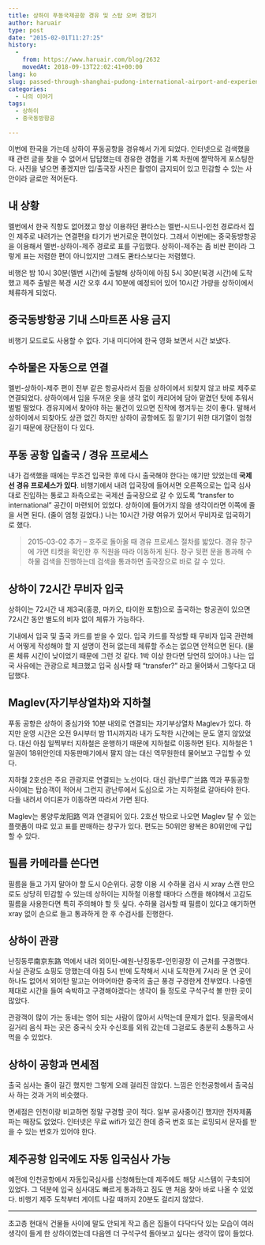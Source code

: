 ```yaml
---
title: 상하이 푸동국제공항 경유 및 스탑 오버 경험기
author: haruair
type: post
date: "2015-02-01T11:27:25"
history:
  - 
    from: https://www.haruair.com/blog/2632
    movedAt: 2018-09-13T22:02:41+00:00
lang: ko
slug: passed-through-shanghai-pudong-international-airport-and-experienced-a-stopover
categories:
  - 나의 이야기
tags:
  - 상하이
  - 중국동방항공

---
```

이번에 한국을 가는데 상하이 푸동공항을 경유해서 가게 되었다. 인터넷으로 검색했을 때 관련 글을 찾을 수 없어서 답답했는데 경유한 경험을 기록 차원에 짤막하게 포스팅한다. 사진을 넣으면 좋겠지만 입/출국장 사진은 촬영이 금지되어 있고 민감할 수 있는 사안이라 글로만 적어둔다.

## 내 상황

멜번에서 한국 직항도 없어졌고 항상 이용하던 콴타스는 멜번-시드니-인천 경로라서 집인 제주로 내려가는 연결편을 타기가 번거로운 편이었다. 그래서 이번에는 중국동방항공을 이용해서 멜번-상하이-제주 경로로 표를 구입했다. 상하이-제주는 좀 비싼 편이라 그렇게 표는 저렴한 편이 아니었지만 그래도 콴타스보다는 저렴했다.

비행은 밤 10시 30분(멜번 시간)에 출발해 상하이에 아침 5시 30분(북경 시간)에 도착했고 제주 출발은 북경 시간 오후 4시 10분에 예정되어 있어 10시간 가량을 상하이에서 체류하게 되었다.

## 중국동방항공 기내 스마트폰 사용 금지

비행기 모드로도 사용할 수 없다. 기내 미디어에 한국 영화 보면서 시간 보냈다.

## 수하물은 자동으로 연결

멜번-상하이-제주 편이 전부 같은 항공사라서 짐을 상하이에서 되찾지 않고 바로 제주로 연결되었다. 상하이에서 입을 두꺼운 옷을 생각 없이 캐리어에 담아 맡겼던 탓에 추워서 벌벌 떨었다. 경유지에서 찾아야 하는 물건이 있으면 진작에 챙겨두는 것이 좋다. 말해서 상하이에서 되찾아도 상관 없긴 하지만 상하이 공항에도 짐 맡기기 위한 대기열이 엄청 길기 때문에 장단점이 다 있다.

## 푸동 공항 입출국 / 경유 프로세스

내가 검색했을 때에는 무조건 입국한 후에 다시 출국해야 한다는 얘기만 있었는데 **국제선 경유 프로세스가 있다**. 비행기에서 내려 입국장에 들어서면 오른쪽으로는 입국 심사대로 진입하는 통로고 좌측으로는 국제선 출국장으로 갈 수 있도록 &#8220;transfer to international&#8221; 공간이 마련되어 있었다. 상하이에 들어가지 않을 생각이라면 이쪽에 줄을 서면 된다. (줄이 엄청 길었다.) 나는 10시간 가량 여유가 있어서 무비자로 입국하기로 했다.

> 2015-03-02 추가 &#8211; 호주로 돌아올 때 경유 프로세스 절차를 밟았다. 경유 창구에 가면 티켓을 확인한 후 직원을 따라 이동하게 된다. 창구 뒷편 문을 통과해 수하물 검색을 진행하는데 검색을 통과하면 출국장으로 바로 갈 수 있다. 

## 상하이 72시간 무비자 입국

상하이는 72시간 내 제3국(홍콩, 마카오, 타이완 포함)으로 출국하는 항공권이 있으면 72시간 동안 별도의 비자 없이 체류가 가능하다.

기내에서 입국 및 출국 카드를 받을 수 있다. 입국 카드를 작성할 때 무비자 입국 관련해서 어떻게 작성해야 할 지 설명이 전혀 없는데 체류할 주소는 없으면 안적으면 된다. (물론 체류 시간이 낮이었기 때문에 그런 것 같다. 1박 이상 한다면 당연히 있어야.) 나는 입국 사유에는 관광으로 체크했고 입국 심사할 때 &#8220;transfer?&#8221; 라고 물어봐서 그렇다고 대답했다.

## Maglev(자기부상열차)와 지하철

푸동 공항은 상하이 중심가와 10분 내외로 연결되는 자기부상열차 Maglev가 있다. 하지만 운영 시간은 오전 9시부터 밤 11시까지라 내가 도착한 시간에는 문도 열지 않았었다. 대신 아침 일찍부터 지하철은 운행하기 때문에 지하철로 이동하면 된다. 지하철은 1일권이 18위안인데 자동판매기에서 팔지 않는 대신 역무원한테 물어보고 구입할 수 있다.

지하철 2호선은 주요 관광지로 연결되는 노선이다. 대신 광난루广兰路 역과 푸동공항 사이에는 탑승객이 적어서 그런지 광난루에서 도심으로 가는 지하철로 갈아타야 한다. 다들 내려서 어디론가 이동하면 따라서 가면 된다.

Maglev는 롱양루龙阳路 역과 연결되어 있다. 2호선 밖으로 나오면 Maglev 탈 수 있는 플랫폼이 따로 있고 표를 판매하는 창구가 있다. 편도는 50위안 왕복은 80위안에 구입할 수 있다.

## 필름 카메라를 쓴다면

필름을 들고 가지 말아야 할 도시 0순위다. 공항 이용 시 수하물 검사 시 xray 스캔 만으로도 상당히 민감할 수 있는데 상하이는 지하철 이용할 때마다 스캔을 해야해서 고감도 필름을 사용한다면 특히 주의해야 할 듯 싶다. 수하물 검사할 때 필름이 있다고 얘기하면 xray 없이 손으로 들고 통과하게 한 후 수검사를 진행한다.

## 상하이 관광

난징동루南京东路 역에서 내려 외이탄-예원-난징동루-인민광장 이 근처를 구경했다. 사실 관광도 쇼핑도 망했는데 아침 5시 반에 도착해서 시내 도착한게 7시라 문 연 곳이 하나도 없어서 외이탄 말고는 어마어마한 중국의 출근 풍경 구경한게 전부였다. 나중엔 제대로 시간을 들여 숙박하고 구경해야겠다는 생각이 들 정도로 구석구석 볼 만한 곳이 많았다.

관광객이 많이 가는 동네는 영어 되는 사람이 많아서 사먹는데 문제가 없다. 뒷골목에서 길거리 음식 파는 곳은 중국식 숫자 수신호를 외워 갔는데 그걸로도 충분히 소통하고 사먹을 수 있었다.

## 상하이 공항과 면세점

출국 심사는 줄이 길긴 했지만 그렇게 오래 걸리진 않았다. 느낌은 인천공항에서 출국심사 하는 것과 거의 비슷했다.

면세점은 인천이랑 비교하면 정말 구경할 곳이 적다. 일부 공사중이긴 했지만 전자제품 파는 매장도 없었다. 인터넷은 무료 wifi가 있긴 한데 중국 번호 또는 로밍되서 문자를 받을 수 있는 번호가 있어야 한다.

## 제주공항 입국에도 자동 입국심사 가능

예전에 인천공항에서 자동입국심사를 신청해뒀는데 제주에도 해당 시스템이 구축되어 있었다. 그 덕분에 입국 심사대도 빠르게 통과하고 짐도 맨 처음 찾아 바로 나올 수 있었다. 비행기 제주 도착부터 게이트 나갈 때까지 20분도 걸리지 않았다.

* * *

초고층 현대식 건물들 사이에 말도 안되게 작고 좁은 집들이 다닥다닥 있는 모습이 여러 생각이 들게 한 상하이였는데 다음엔 더 구석구석 돌아보고 싶다는 생각이 많이 들었다.